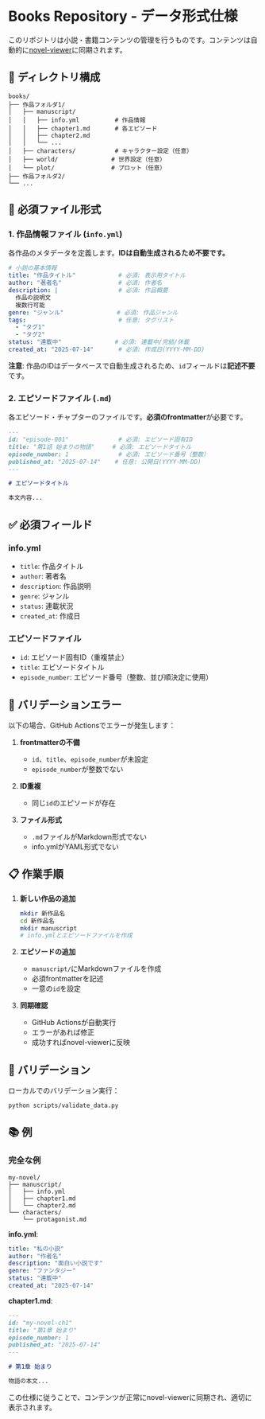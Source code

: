 # Books Repository - データ形式仕様

このリポジトリは小説・書籍コンテンツの管理を行うものです。コンテンツは自動的に[novel-viewer](https://github.com/yar0316/novel-viewer)に同期されます。

## 📁 ディレクトリ構成

```
books/
├── 作品フォルダ1/
│   ├── manuscript/
│   │   ├── info.yml          # 作品情報
│   │   ├── chapter1.md       # 各エピソード
│   │   ├── chapter2.md
│   │   └── ...
│   ├── characters/           # キャラクター設定（任意）
│   ├── world/               # 世界設定（任意）
│   └── plot/                # プロット（任意）
├── 作品フォルダ2/
└── ...
```

## 📝 必須ファイル形式

### 1. 作品情報ファイル (`info.yml`)

各作品のメタデータを定義します。**IDは自動生成されるため不要です。**

```yaml
# 小説の基本情報
title: "作品タイトル"            # 必須: 表示用タイトル
author: "著者名"                # 必須: 作者名
description: |                 # 必須: 作品概要
  作品の説明文
  複数行可能
genre: "ジャンル"               # 必須: 作品ジャンル
tags:                          # 任意: タグリスト
  - "タグ1"
  - "タグ2"
status: "連載中"               # 必須: 連載中/完結/休載
created_at: "2025-07-14"       # 必須: 作成日(YYYY-MM-DD)
```

**注意**: 作品のIDはデータベースで自動生成されるため、`id`フィールドは**記述不要**です。

### 2. エピソードファイル (`.md`)

各エピソード・チャプターのファイルです。**必須のfrontmatter**が必要です。

```markdown
---
id: "episode-001"              # 必須: エピソード固有ID
title: "第1話 始まりの物語"     # 必須: エピソードタイトル
episode_number: 1              # 必須: エピソード番号（整数）
published_at: "2025-07-14"    # 任意: 公開日(YYYY-MM-DD)
---

# エピソードタイトル

本文内容...
```

## ✅ 必須フィールド

### info.yml
- `title`: 作品タイトル
- `author`: 著者名
- `description`: 作品説明
- `genre`: ジャンル
- `status`: 連載状況
- `created_at`: 作成日

### エピソードファイル
- `id`: エピソード固有ID（重複禁止）
- `title`: エピソードタイトル
- `episode_number`: エピソード番号（整数、並び順決定に使用）

## 🚫 バリデーションエラー

以下の場合、GitHub Actionsでエラーが発生します：

1. **frontmatterの不備**
   - `id`、`title`、`episode_number`が未設定
   - `episode_number`が整数でない

2. **ID重複**
   - 同じ`id`のエピソードが存在

3. **ファイル形式**
   - `.md`ファイルがMarkdown形式でない
   - info.ymlがYAML形式でない

## 📋 作業手順

1. **新しい作品の追加**
   ```bash
   mkdir 新作品名
   cd 新作品名
   mkdir manuscript
   # info.ymlとエピソードファイルを作成
   ```

2. **エピソードの追加**
   - `manuscript/`にMarkdownファイルを作成
   - 必須frontmatterを記述
   - 一意の`id`を設定

3. **同期確認**
   - GitHub Actionsが自動実行
   - エラーがあれば修正
   - 成功すればnovel-viewerに反映

## 🔧 バリデーション

ローカルでのバリデーション実行：

```bash
python scripts/validate_data.py
```

## 📚 例

### 完全な例

```
my-novel/
├── manuscript/
│   ├── info.yml
│   ├── chapter1.md
│   └── chapter2.md
└── characters/
    └── protagonist.md
```

**info.yml**:
```yaml
title: "私の小説"
author: "作者名"
description: "面白い小説です"
genre: "ファンタジー"
status: "連載中"
created_at: "2025-07-14"
```

**chapter1.md**:
```markdown
---
id: "my-novel-ch1"
title: "第1章 始まり"
episode_number: 1
published_at: "2025-07-14"
---

# 第1章 始まり

物語の本文...
```

この仕様に従うことで、コンテンツが正常にnovel-viewerに同期され、適切に表示されます。